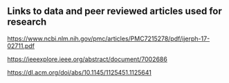## Links to data and peer reviewed articles used for research


https://www.ncbi.nlm.nih.gov/pmc/articles/PMC7215278/pdf/ijerph-17-02711.pdf

https://ieeexplore.ieee.org/abstract/document/7002686

https://dl.acm.org/doi/abs/10.1145/1125451.1125641
